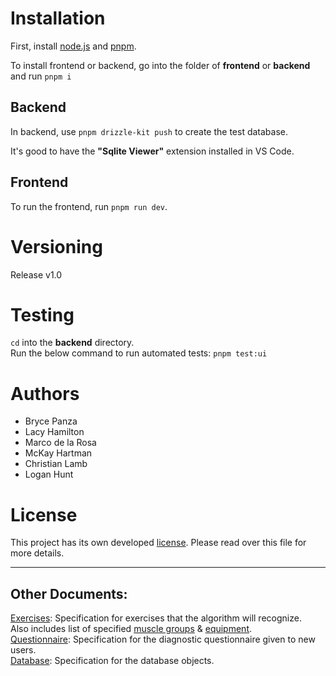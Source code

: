 # Installation

First, install [node.js](https://nodejs.org/en/download) and [pnpm](https://pnpm.io/installation).

To install frontend or backend, go into the folder of **frontend** or **backend** and run `pnpm i`

## Backend
In backend, use `pnpm drizzle-kit push` to create the test database.

It's good to have the **"Sqlite Viewer"** extension installed in VS Code.

## Frontend
To run the frontend, run `pnpm run dev`.

# Versioning
Release v1.0

# Testing
`cd` into the **backend** directory. <br>
Run the below command to run automated tests:
`pnpm test:ui`

# Authors
- Bryce Panza
- Lacy Hamilton
- Marco de la Rosa
- McKay Hartman
- Christian Lamb
- Logan Hunt

# License
This project has its own developed [license](https://github.com/McKayHartman/Fitness-Website/blob/main/LICENSE). Please read over this file for more details.

---
## Other Documents:

[Exercises](./docs/exercises.md): Specification for exercises that the algorithm will recognize. <br>
Also includes list of specified [muscle groups](./docs/muscleGroups.md) & [equipment](./docs/equipment.md). <br>
[Questionnaire](./docs/questionnaire.md): Specification for the diagnostic questionnaire given to new users. <br>
[Database](./docs/database.md): Specification for the database objects. <br>
